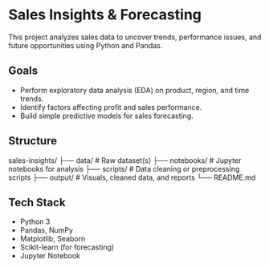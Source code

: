 # Sales Insights & Forecasting

This project analyzes sales data to uncover trends, performance issues, and future opportunities using Python and Pandas.

## Goals
- Perform exploratory data analysis (EDA) on product, region, and time trends.
- Identify factors affecting profit and sales performance.
- Build simple predictive models for sales forecasting.

## Structure
sales-insights/
├── data/                # Raw dataset(s)
├── notebooks/           # Jupyter notebooks for analysis
├── scripts/             # Data cleaning or preprocessing scripts
├── output/              # Visuals, cleaned data, and reports
└── README.md

## Tech Stack
- Python 3
- Pandas, NumPy
- Matplotlib, Seaborn
- Scikit-learn (for forecasting)
- Jupyter Notebook
